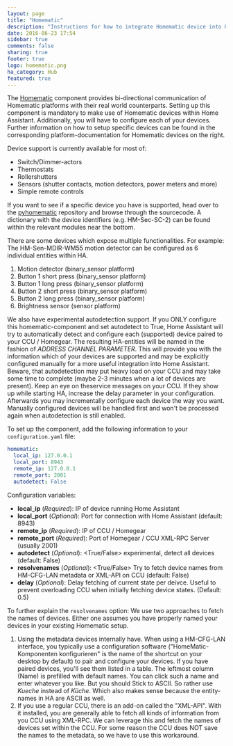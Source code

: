 ```yaml
---
layout: page
title: "Homematic"
description: "Instructions for how to integrate Homematic device into Home Assistant."
date: 2016-06-23 17:54
sidebar: true
comments: false
sharing: true
footer: true
logo: homematic.png
ha_category: Hub
featured: true
---
```



The [Homematic](http://www.homematic.com/) component provides bi-directional communication of Homematic platforms with their real world counterparts. Setting up this component is mandatory to make use of Homematic devices within Home Assistant.
Additionally, you will have to configure each of your devices. Further information on how to setup specific devices can be found in the corresponding platform-documentation for Homematic devices on the right.

Device support is currently available for most of:

- Switch/Dimmer-actors
- Thermostats
- Rollershutters
- Sensors (shutter contacts, motion detectors, power meters and more)
- Simple remote controls

If you want to see if a specific device you have is supported, head over to the [pyhomematic](https://github.com/danielperna84/pyhomematic/tree/master/pyhomematic/devicetypes) repository and browse through the sourcecode. A dictionary with the device identifiers (e.g. HM-Sec-SC-2) can be found within the relevant modules near the bottom.

There are some devices which expose multiple functionalities. For example: The HM-Sen-MDIR-WM55 motion detector can be configured as 6 individual entities within HA.

1. Motion detector (binary_sensor platform)
2. Button 1 short press (binary_sensor platform)
3. Button 1 long press (binary_sensor platform)
4. Button 2 short press (binary_sensor platform)
5. Button 2 long press (binary_sensor platform)
6. Brightness sensor (sensor platform)

We also have experimental autodetection support. If you ONLY configure this homematic-component and set autodetect to True, Home Assistant will try to automatically detect and configure each (supported) device paired to your CCU / Homegear. The resulting HA-entities will be named in the fashion of _ADDRESS CHANNEL PARAMETER_. This will provide you with the information which of your devices are supported and may be explicitly configured manually for a more useful integration into Home Assistant. Beware, that autodetection may put heavy load on your CCU and may take some time to complete (maybe 2-3 minutes when a lot of devices are present). Keep an eye on theservice messages on your CCU. If they show up while starting HA, increase the delay parameter in your configuration.
Afterwards you may incrementally configure each device the way you want. Manually configured devices will be handled first and won't be processed again when autodetection is still enabled.

To set up the component, add the following information to your `configuration.yaml` file:

```yaml
homematic:
  local_ip: 127.0.0.1
  local_port: 8943
  remote_ip: 127.0.0.1
  remote_port: 2001
  autodetect: False
```

Configuration variables:

- **local_ip** (*Required*): IP of device running Home Assistant
- **local_port** (*Optional*): Port for connection with Home Assistant (default: 8943)
- **remote_ip** (*Required*): IP of CCU / Homegear
- **remote_port** (*Required*): Port of Homegear / CCU XML-RPC Server (usually 2001)
- **autodetect** (*Optional*): <True/False> experimental, detect all devices (default: False)
- **resolvenames** (*Optional*): <True/False> Try to fetch device names from HM-CFG-LAN metadata or XML-API on CCU (default: False)
- **delay** (*Optional*): <Float> Delay fetching of current state per deivce. Useful to prevent overloading CCU when initially fetching device states. (Default: 0.5)

To further explain the ```resolvenames``` option:
We use two approaches to fetch the names of devices. Either one assumes you have properly named your devices in your existing Homematic setup.

1. Using the metadata devices internally have. When using a HM-CFG-LAN interface, you typically use a configuration software ("HomeMatic-Komponenten konfigurieren" is the name of the shortcut on your desktop by default) to pair and configure your devices. If you have paired devices, you'll see them listed in a table. The leftmost column (Name) is prefilled with default names. You can click such a name and enter whatever you like. But you should Stick to ASCII. So rather use _Kueche_ instead of _Küche_. Which also makes sense because the entity-names in HA are ASCII as well.
2. If you use a regular CCU, there is an add-on called the "XML-API". With it installed, you are generally able to fetch all kinds of information from you CCU using XML-RPC. We can leverage this and fetch the names of devices set within the CCU. For some reason the CCU does NOT save the names to the metadata, so we have to use this workaround.
